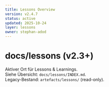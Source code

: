 ```yaml
---
title: Lessons Overview
version: v2.4.7
status: active
updated: 2025-10-24
layer: lessons
owner: stephan-adod
---
```


# docs/lessons (v2.3+)
Aktiver Ort für Lessons & Learnings.  
Siehe Übersicht: `docs/lessons/INDEX.md`.  
Legacy-Bestand: `artefacts/lessons/` (read-only).
